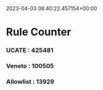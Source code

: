 2023-04-03 08:40:22.457154+00:00
# Rule Counter 
 ### UCATE : 425481

 ### Veneto : 100505

 ### Allowlist : 13929